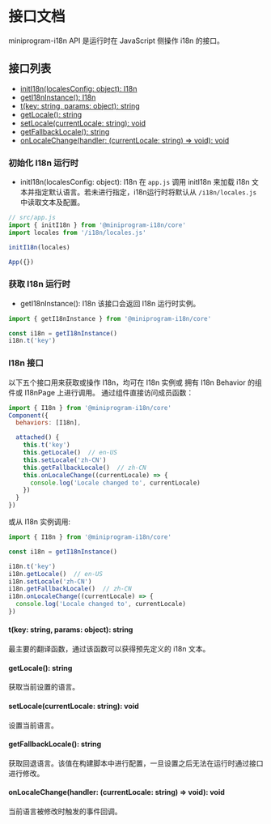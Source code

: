 # 接口文档
miniprogram-i18n API 是运行时在 JavaScript 侧操作 i18n 的接口。

## 接口列表
- [initI18n(localesConfig: object): I18n](./api.md#初始化-i18n-运行时)
- [getI18nInstance(): I18n](./api.md#i18n-接口)
- [t(key: string, params: object): string](./api.md#tkey-string-params-object-string)
- [getLocale(): string](./api.md#getlocale-string)
- [setLocale(currentLocale: string): void](./api.md#setlocalecurrentlocale-string-void)
- [getFallbackLocale(): string](./api.md#getfallbacklocale-string)
- [onLocaleChange(handler: (currentLocale: string) => void): void](./api.md#onlocalechangehandler-currentlocale-string--void-void) 

### 初始化 I18n 运行时
- initI18n(localesConfig: object): I18n
在 `app.js` 调用 initI18n 来加载 i18n 文本并指定默认语言。若未进行指定，i18n运行时将默认从 `/i18n/locales.js` 中读取文本及配置。
```js
// src/app.js
import { initI18n } from '@miniprogram-i18n/core'
import locales from '/i18n/locales.js'

initI18n(locales)

App({})

```

### 获取 I18n 运行时
- getI18nInstance(): I18n
该接口会返回 I18n 运行时实例。
```js
import { getI18nInstance } from '@miniprogram-i18n/core'

const i18n = getI18nInstance()
i18n.t('key')
```

### I18n 接口
以下五个接口用来获取或操作 I18n，均可在 I18n 实例或 拥有 I18n Behavior 的组件或 I18nPage 上进行调用。
通过组件直接访问成员函数：
```js
import { I18n } from '@miniprogram-i18n/core'
Component({
  behaviors: [I18n],

  attached() {
    this.t('key')
    this.getLocale()  // en-US
    this.setLocale('zh-CN')
    this.getFallbackLocale()  // zh-CN
    this.onLocaleChange((currentLocale) => {
      console.log('Locale changed to', currentLocale)
    })
  }
})
```
或从 I18n 实例调用:
```js
import { I18n } from '@miniprogram-i18n/core'

const i18n = getI18nInstance()

i18n.t('key')
i18n.getLocale()  // en-US
i18n.setLocale('zh-CN')
i18n.getFallbackLocale()  // zh-CN
i18n.onLocaleChange((currentLocale) => {
  console.log('Locale changed to', currentLocale)
})
```

#### t(key: string, params: object): string
最主要的翻译函数，通过该函数可以获得预先定义的 i18n 文本。



#### getLocale(): string
获取当前设置的语言。



#### setLocale(currentLocale: string): void
设置当前语言。



#### getFallbackLocale(): string
获取回退语言。该值在构建脚本中进行配置，一旦设置之后无法在运行时通过接口进行修改。



#### onLocaleChange(handler: (currentLocale: string) => void): void 
当前语言被修改时触发的事件回调。